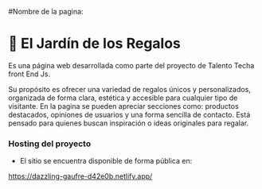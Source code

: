 #Nombre de la pagina: 
# 🌸 El Jardín de los Regalos

Es una página web desarrollada como parte del proyecto de Talento Techa front End Js. 

Su propósito es ofrecer una variedad de regalos únicos y personalizados, organizada de forma clara, estética y accesible para cualquier tipo de visitante.
En la pagina se pueden apreciar secciones como: productos destacados, opiniones de usuarios y una forma sencilla de contacto. 
Está pensado para quienes buscan inspiración o ideas originales para regalar.

### Hosting del proyecto
- El sitio se encuentra disponible de forma pública en:

https://dazzling-gaufre-d42e0b.netlify.app/